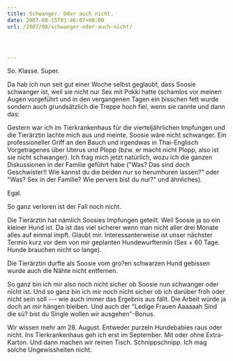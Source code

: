```yaml
---
title: Schwanger. Oder auch nicht.
date: 2007-08-15T01:46:07+00:00
url: /2007/08/schwanger-oder-auch-nicht/




---
```

So. Klasse. Super.

Da hab ich nun seit gut einer Woche selbst geglaubt, dass Soosie schwanger ist, weil sie nicht nur Sex mit Pokki hatte (schamlos vor meinen Augen vorgeführt und in den vergangenen Tagen ein bisschen fett wurde sondern auch grundsätzlich die Treppe hoch fiel, wenn sie rannte und dann das:

Gestern war ich im Tierkrankenhaus für die vierteljährlichen Impfungen und die Tierärztin lachte mich aus und meinte, Soosie wäre nicht schwanger. Ein professioneller Griff an den Bauch und irgendwas in Thai-Englisch Vorgetragenes über Uterus und Plopp (bzw. er macht nicht Plopp, also ist sie nicht schwanger). Ich frag mich jetzt natürlich, wozu ich die ganzen Diskussionen in der Familie geführt habe ("Was? Das sind doch Geschwister!! Wie kannst du die beiden nur so herumhuren lassen?" oder "Was? Sex in der Familie? Wie pervers bist du nur?" und ähnliches).

Egal.

So ganz verloren ist der Fall noch nicht.

Die Tierärztin hat nämlich Soosies Impfungen geteilt. Weil Soosie ja so ein kleiner Hund ist. Da ist das viel sicherer wenn man nicht aller drei Monate alles auf einmal impft. Glaubt mir. Interessanterweise ist unser nächster Termin kurz vor dem von mir geplanten Hundewurftermin (Sex + 60 Tage. Hunde brauchen nicht so lange).

Die Tierärztin durfte als Soosie vom gro?en schwarzen Hund gebissen wurde auch die Nähte nicht entfernen.

So ganz bin ich mir also noch nicht sicher ob Soosie nun schwanger oder nicht ist. Und so ganz bin ich mir noch nicht sicher ob ich darüber froh oder nicht sein soll --- wie auch immer das Ergebnis aus fällt. Die Arbeit würde ja doch an _mir_ hängen bleiben. Und auch der "Ledige Frauen Aaaaaah Sind die sü? bist du Single wollen wir ausgehen"-Bonus.

Wir wissen mehr am 28. August. Entweder purzeln Hundebabies raus oder nicht. Ins Tierkrankenhaus geh ich erst im September. Mit oder ohne Extra-Karton. Und dann machen wir reinen Tisch. Schnippschnipp. Ich mag solche Ungewissheiten nicht.
